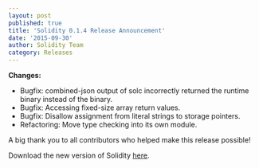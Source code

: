 ```yaml
---
layout: post
published: true
title: 'Solidity 0.1.4 Release Announcement'
date: '2015-09-30'
author: Solidity Team
category: Releases
---
```


**Changes:**

- Bugfix: combined-json output of solc incorrectly returned the runtime binary
  instead of the binary.
- Bugfix: Accessing fixed-size array return values.
- Bugfix: Disallow assignment from literal strings to storage pointers.
- Refactoring: Move type checking into its own module.

A big thank you to all contributors who helped make this release possible!

Download the new version of Solidity
[here](https://github.com/ethereum/solidity/releases/tag/v0.1.4).
